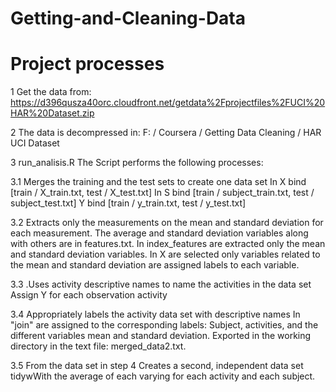 Getting-and-Cleaning-Data
=========================

Project processes 
=================


1 Get the data from: https://d396qusza40orc.cloudfront.net/getdata%2Fprojectfiles%2FUCI%20HAR%20Dataset.zip

2 The data is decompressed in: 
F: / Coursera / Getting Data Cleaning / HAR UCI Dataset 

3 run_analisis.R The Script performs the following processes: 

3.1 Merges the training and the test sets to create one data set 
In X bind [train / X_train.txt, test / X_test.txt] 
In S bind [train / subject_train.txt, test / subject_test.txt] 
Y bind [train / y_train.txt, test / y_test.txt] 

3.2 Extracts only the measurements on the mean and standard deviation for each measurement. 
The average and standard deviation variables along with others are in features.txt. In index_features are extracted only the mean and standard deviation variables. 
In X are selected only variables related to the mean and standard deviation are assigned labels to each variable. 

3.3 .Uses activity descriptive names to name the activities in the data set 
Assign Y for each observation activity 

3.4 Appropriately labels the activity data set with descriptive names 
In "join" are assigned to the corresponding labels: Subject, activities, and the different variables mean and standard deviation. Exported in the working directory in the text file: merged_data2.txt. 

3.5 From the data set in step 4 Creates a second, independent data set tidywWith the average of each varying for each activity and each subject.
